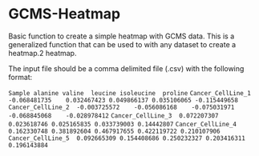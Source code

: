 # GCMS-Heatmap
Basic function to create a simple heatmap with GCMS data. This is a generalized function that can be used to with any dataset to create a heatmap.2 heatmap.

The input file should be a comma delimited file (.csv) with the following format:

`Sample	alanine	valine	leucine	isoleucine	proline`
`Cancer_CellLine_1	-0.068481735	0.032467423	0.049866137	0.035106065	-0.115449658`
`Cancer_CellLine_2	-0.003725572	-0.056086168	-0.075031971	-0.068845068	-0.028978412`
`Cancer_CellLine_3	0.072207307	0.023618746	0.025165835	0.033739003	0.14442807`
`Cancer_CellLine_4	0.162330748	0.381892604	0.467917655	0.422119722	0.210107906`
`Cancer_CellLine_5	0.092665309	0.154408686	0.250232327	0.203416311	0.196143884`


